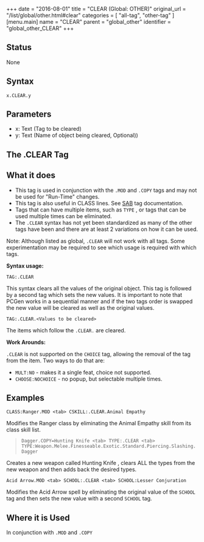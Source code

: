 +++
date = "2016-08-01"
title = "CLEAR (Global: OTHER)"
original_url = "/list/global/other.html#clear"
categories = [ "all-tag", "other-tag" ]
[menu.main]
    name = "CLEAR"
    parent = "global_other"
    identifier = "global_other_CLEAR"
+++

## Status

None

## Syntax

`x.CLEAR.y`

## Parameters

-   x: Text (Tag to be cleared)
-   y: Text (Name of object being cleared, Optional))



The .CLEAR Tag
--------------

What it does
------------

-   This tag is used in conjunction with the `.MOD` and `.COPY` tags and
    may not be used for "Run-Time" changes.
-   This tag is also useful in CLASS lines. See
    [SAB](/list/global/other/sab.html) tag documentation.
-   Tags that can have multiple items, such as `TYPE` , or tags that can
    be used multiple times can be eliminated.
-   The `.CLEAR` syntax has not yet been standardized as many of the
    other tags have been and there are at least 2 variations on how it
    can be used.

Note: Although listed as global, `.CLEAR` will not work with all tags.
Some experimentation may be required to see which usage is required with
which tags.

**Syntax usage:**

`TAG:.CLEAR`

This syntax clears all the values of the original object. This tag is
followed by a second tag which sets the new values. It is important to
note that PCGen works in a sequential manner and if the two tags order
is swapped the new value will be cleared as well as the original values.

`TAG:.CLEAR.<Values to be cleared>`

The items which follow the `.CLEAR.` are cleared.

**Work Arounds:**

`.CLEAR` is not supported on the `CHOICE` tag, allowing the removal of
the tag from the item. Two ways to do that are:

-   `MULT:NO` - makes it a single feat, choice not supported.
-   `CHOOSE:NOCHOICE` - no popup, but selectable multiple times.

Examples
--------

`CLASS:Ranger.MOD <tab> CSKILL:.CLEAR.Animal Empathy`

Modifies the <span class="lstobj"> Ranger </span> class by eliminating
the <span class="lstobj"> Animal Empathy </span> skill from its class
skill list.

> `Dagger.COPY=Hunting Knife <tab> TYPE:.CLEAR <tab> TYPE:Weapon.Melee.Finesseable.Exotic.Standard.Piercing.Slashing.Dagger`

Creates a new weapon called <span class="lstobj"> Hunting Knife </span>
, clears ALL the types from the new weapon and then adds back the
desired types.

`Acid Arrow.MOD <tab> SCHOOL:.CLEAR <tab> SCHOOL:Lesser Conjuration`

Modifies the Acid Arrow spell by eliminating the original value of the
`SCHOOL` tag and then sets the new value with a second `SCHOOL` tag.

Where it is Used
----------------

In conjunction with `.MOD` and `.COPY`

